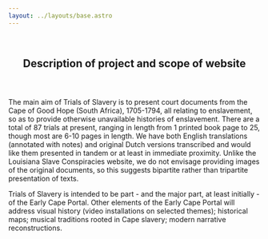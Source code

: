 ```yaml
---
layout: ../layouts/base.astro
---
```


<br>
<header>
  <h2 class="page-heading">Description of project and scope of website</h2>
</header>

The main aim of Trials of Slavery is to present court documents from the Cape of Good Hope (South Africa), 1705-1794, all relating to enslavement, so as to provide otherwise unavailable histories of enslavement. There are a total of 87 trials at present, ranging in length from 1 printed book page to 25, though most are 6-10 pages in length. We have both English translations (annotated with notes) and original Dutch versions transcribed and would like them presented in tandem or at least in immediate proximity. Unlike the Louisiana Slave Conspiracies website, we do not envisage providing images of the original documents, so this suggests bipartite rather than tripartite presentation of texts.

Trials of Slavery is intended to be part - and the major part, at least initially - of the Early Cape Portal. Other elements of the Early Cape Portal will address visual history (video installations on selected themes); historical maps; musical traditions rooted in Cape slavery; modern narrative reconstructions.

